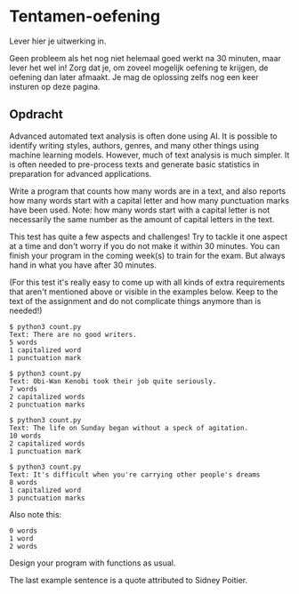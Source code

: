 # Tentamen-oefening

Lever hier je uitwerking in.

Geen probleem als het nog niet helemaal goed werkt na 30 minuten, maar lever het wel in! Zorg dat je, om zoveel mogelijk oefening te krijgen, de oefening dan later afmaakt. Je mag de oplossing zelfs nog een keer insturen op deze pagina.

## Opdracht

Advanced automated text analysis is often done using AI. It is possible to identify writing styles, authors, genres, and many other things using machine learning models. However, much of text analysis is much simpler. It is often needed to pre-process texts and generate basic statistics in preparation for advanced applications.

Write a program that counts how many words are in a text, and also reports how many words start with a capital letter and how many punctuation marks have been used. Note: how many words start with a capital letter is not necessarily the same number as the amount of capital letters in the text.

This test has quite a few aspects and challenges! Try to tackle it one aspect at a time and don't worry if you do not make it within 30 minutes. You can finish your program in the coming week(s) to train for the exam. But always hand in what you have after 30 minutes.

(For this test it's really easy to come up with all kinds of extra requirements that aren't mentioned above or visible in the examples below. Keep to the text of the assignment and do not complicate things anymore than is needed!)

    $ python3 count.py
    Text: There are no good writers.
    5 words
    1 capitalized word
    1 punctuation mark

    $ python3 count.py
    Text: Obi-Wan Kenobi took their job quite seriously.
    7 words
    2 capitalized words
    2 punctuation marks

    $ python3 count.py
    Text: The life on Sunday began without a speck of agitation.
    10 words
    2 capitalized words
    1 punctuation mark

    $ python3 count.py
    Text: It's difficult when you're carrying other people's dreams
    8 words
    1 capitalized word
    3 punctuation marks

Also note this:

    0 words
    1 word
    2 words

Design your program with functions as usual.

The last example sentence is a quote attributed to Sidney Poitier.
